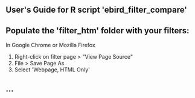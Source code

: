 ## User's Guide for R script 'ebird_filter_compare'

## Populate the 'filter_htm' folder with your filters:

In Google Chrome or Mozilla Firefox
1) Right-click on filter page > "View Page Source"
2) File > Save Page As
3) Select 'Webpage, HTML Only'

## ...
